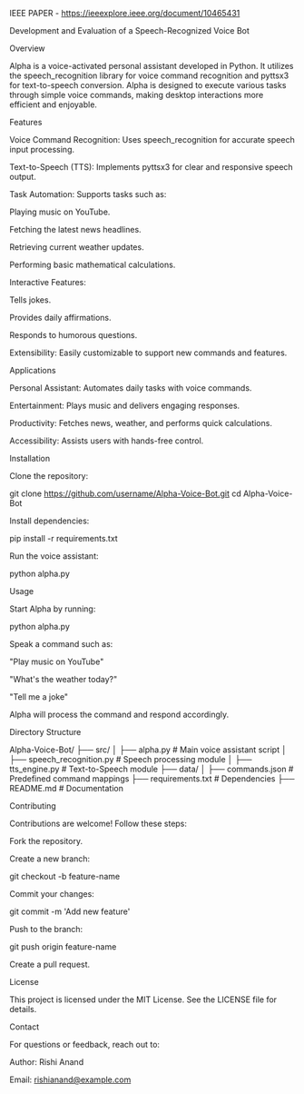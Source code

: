 IEEE PAPER - https://ieeexplore.ieee.org/document/10465431


Development and Evaluation of a Speech-Recognized Voice Bot

Overview

Alpha is a voice-activated personal assistant developed in Python. It utilizes the speech_recognition library for voice command recognition and pyttsx3 for text-to-speech conversion. Alpha is designed to execute various tasks through simple voice commands, making desktop interactions more efficient and enjoyable.

Features

Voice Command Recognition: Uses speech_recognition for accurate speech input processing.

Text-to-Speech (TTS): Implements pyttsx3 for clear and responsive speech output.

Task Automation: Supports tasks such as:

Playing music on YouTube.

Fetching the latest news headlines.

Retrieving current weather updates.

Performing basic mathematical calculations.

Interactive Features:

Tells jokes.

Provides daily affirmations.

Responds to humorous questions.

Extensibility: Easily customizable to support new commands and features.

Applications

Personal Assistant: Automates daily tasks with voice commands.

Entertainment: Plays music and delivers engaging responses.

Productivity: Fetches news, weather, and performs quick calculations.

Accessibility: Assists users with hands-free control.

Installation

Clone the repository:

git clone https://github.com/username/Alpha-Voice-Bot.git
cd Alpha-Voice-Bot

Install dependencies:

pip install -r requirements.txt

Run the voice assistant:

python alpha.py

Usage

Start Alpha by running:

python alpha.py

Speak a command such as:

"Play music on YouTube"

"What's the weather today?"

"Tell me a joke"

Alpha will process the command and respond accordingly.

Directory Structure

Alpha-Voice-Bot/
├── src/
│   ├── alpha.py             # Main voice assistant script
│   ├── speech_recognition.py # Speech processing module
│   ├── tts_engine.py         # Text-to-Speech module
├── data/
│   ├── commands.json         # Predefined command mappings
├── requirements.txt         # Dependencies
├── README.md                # Documentation

Contributing

Contributions are welcome! Follow these steps:

Fork the repository.

Create a new branch:

git checkout -b feature-name

Commit your changes:

git commit -m 'Add new feature'

Push to the branch:

git push origin feature-name

Create a pull request.

License

This project is licensed under the MIT License. See the LICENSE file for details.

Contact

For questions or feedback, reach out to:

Author: Rishi Anand

Email: rishianand@example.com
